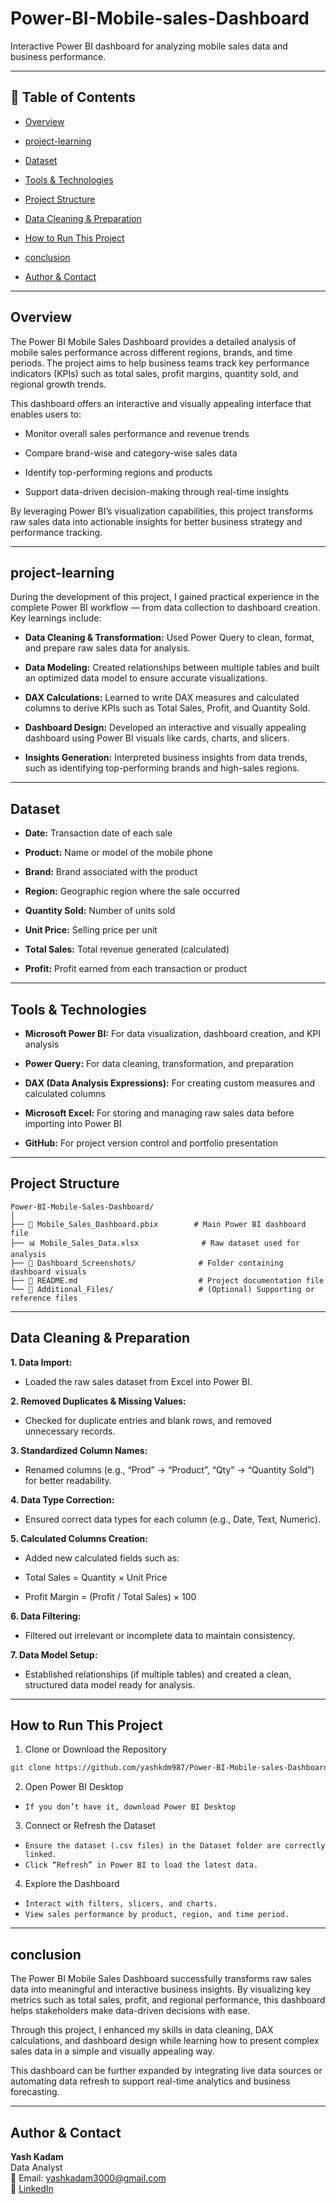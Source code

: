 # Power-BI-Mobile-sales-Dashboard

Interactive Power BI dashboard for analyzing mobile sales data and business performance.

---

## 📌 Table of Contents
- <a href="#overview">Overview</a>
- <a href="#project-learning">project-learning</a>
- <a href="#dataset">Dataset</a>
- <a href="#tools--technologies">Tools & Technologies</a>
- <a href="#project-structure">Project Structure</a>
- <a href="#data-cleaning--preparation">Data Cleaning & Preparation</a>

- <a href="#how-to-run-this-project">How to Run This Project</a>
- <a href="#conclusion">conclusion</a>
- <a href="#author--contact">Author & Contact</a>

---
<h2><a class="anchor" id="overview"></a>Overview</h2>

The Power BI Mobile Sales Dashboard provides a detailed analysis of mobile sales performance across different regions, brands, and time periods. The project aims to help business teams track key performance indicators (KPIs) such as total sales, profit margins, quantity sold, and regional growth trends.

This dashboard offers an interactive and visually appealing interface that enables users to:

- Monitor overall sales performance and revenue trends

- Compare brand-wise and category-wise sales data

- Identify top-performing regions and products

- Support data-driven decision-making through real-time insights

By leveraging Power BI’s visualization capabilities, this project transforms raw sales data into actionable insights for better business strategy and performance tracking.

---
<h2><a class="anchor" id="project-learning"></a>project-learning</h2>

During the development of this project, I gained practical experience in the complete Power BI workflow — from data collection to dashboard creation. Key learnings include:

- **Data Cleaning & Transformation:**
  Used Power Query to clean, format, and prepare raw sales data for analysis.

- **Data Modeling:**
  Created relationships between multiple tables and built an optimized data model to ensure accurate visualizations.

- **DAX Calculations:**
  Learned to write DAX measures and calculated columns to derive KPIs such as Total Sales, Profit, and Quantity Sold.

- **Dashboard Design:**
  Developed an interactive and visually appealing dashboard using Power BI visuals like cards, charts, and slicers.

- **Insights Generation:**
  Interpreted business insights from data trends, such as identifying top-performing brands and high-sales regions.

---
<h2><a class="anchor" id="dataset"></a>Dataset</h2>

- **Date:** Transaction date of each sale

- **Product:** Name or model of the mobile phone

- **Brand:** Brand associated with the product

- **Region:** Geographic region where the sale occurred

- **Quantity Sold:** Number of units sold

- **Unit Price:** Selling price per unit

- **Total Sales:** Total revenue generated (calculated)

- **Profit:** Profit earned from each transaction or product

---

<h2><a class="anchor" id="tools--technologies"></a>Tools & Technologies</h2>

- **Microsoft Power BI:** For data visualization, dashboard creation, and KPI analysis

- **Power Query:** For data cleaning, transformation, and preparation

- **DAX (Data Analysis Expressions):** For creating custom measures and calculated columns

- **Microsoft Excel:** For storing and managing raw sales data before importing into Power BI

- **GitHub:** For project version control and portfolio presentation

- ---
<h2><a class="anchor" id="project-structure"></a>Project Structure</h2>

```
Power-BI-Mobile-Sales-Dashboard/
│
├── 📄 Mobile_Sales_Dashboard.pbix        # Main Power BI dashboard file
├── 📊 Mobile_Sales_Data.xlsx              # Raw dataset used for analysis
├── 📸 Dashboard_Screenshots/              # Folder containing dashboard visuals
├── 📜 README.md                           # Project documentation file
└── 📁 Additional_Files/                   # (Optional) Supporting or reference files
```

---
<h2><a class="anchor" id="data-cleaning--preparation"></a>Data Cleaning & Preparation</h2>

**1. Data Import:**

- Loaded the raw sales dataset from Excel into Power BI.

**2. Removed Duplicates & Missing Values:**

- Checked for duplicate entries and blank rows, and removed unnecessary records.

**3. Standardized Column Names:**

- Renamed columns (e.g., “Prod” → “Product”, “Qty” → “Quantity Sold”) for better readability.

**4. Data Type Correction:**

- Ensured correct data types for each column (e.g., Date, Text, Numeric).

**5. Calculated Columns Creation:**

- Added new calculated fields such as:

- Total Sales = Quantity × Unit Price

- Profit Margin = (Profit / Total Sales) × 100

**6. Data Filtering:**

- Filtered out irrelevant or incomplete data to maintain consistency.

**7. Data Model Setup:**

- Established relationships (if multiple tables) and created a clean, structured data model ready for analysis.

---
<h2><a class="anchor" id="how-to-run-this-project"></a>How to Run This Project</h2>

1. Clone or Download the Repository
```bash
git clone https://github.com/yashkdm987/Power-BI-Mobile-sales-Dashboard.git
```

2. Open Power BI Desktop
  - `If you don’t have it, download Power BI Desktop`

3. Connect or Refresh the Dataset
  - `Ensure the dataset (.csv files) in the Dataset folder are correctly linked.`
  - `Click “Refresh” in Power BI to load the latest data.`

4. Explore the Dashboard
  - `Interact with filters, slicers, and charts.`
  - `View sales performance by product, region, and time period.`

---
<h2><a class="anchor" id="conclusion"></a>conclusion</h2>

The Power BI Mobile Sales Dashboard successfully transforms raw sales data into meaningful and interactive business insights. By visualizing key metrics such as total sales, profit, and regional performance, this dashboard helps stakeholders make data-driven decisions with ease.

Through this project, I enhanced my skills in data cleaning, DAX calculations, and dashboard design while learning how to present complex sales data in a simple and visually appealing way.

This dashboard can be further expanded by integrating live data sources or automating data refresh to support real-time analytics and business forecasting.

---
<h2><a class="anchor" id="author--contact"></a>Author & Contact</h2>

**Yash Kadam**  
Data Analyst  
📧 Email: yashkadam3000@gmail.com  
🔗 [LinkedIn](https://www.linkedin.com/in/yash-kadam-ba2688211/)
